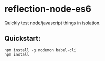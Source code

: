 # reflection-node-es6
Quickly test node/javascript things in isolation.

## Quickstart:
```
npm install -g nodemon babel-cli
npm install
```
